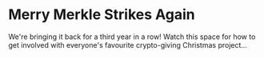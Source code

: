 # Merry Merkle Strikes Again

We're bringing it back for a third year in a row! Watch this space for how to get involved with everyone's favourite crypto-giving Christmas project...